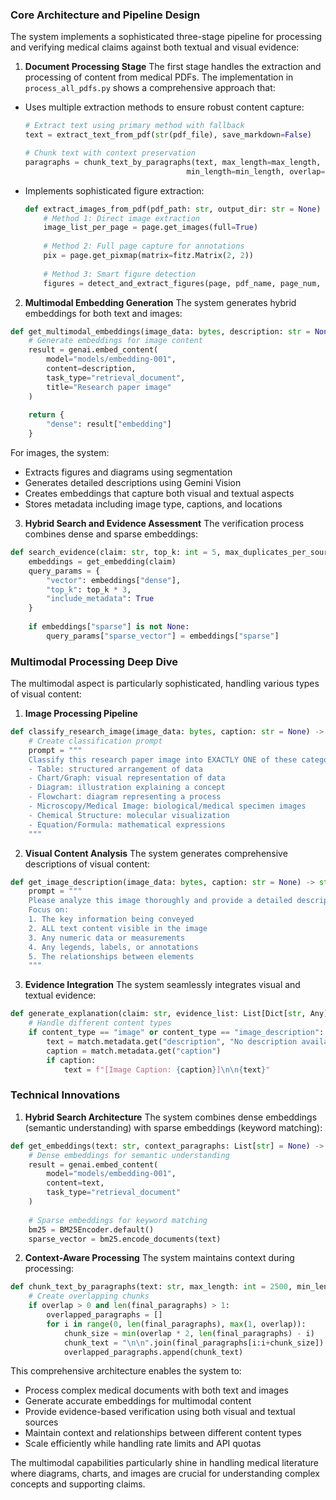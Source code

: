 ### Core Architecture and Pipeline Design

The system implements a sophisticated three-stage pipeline for processing and verifying medical claims against both textual and visual evidence:

1. **Document Processing Stage**
The first stage handles the extraction and processing of content from medical PDFs. The implementation in `process_all_pdfs.py` shows a comprehensive approach that:

- Uses multiple extraction methods to ensure robust content capture:
  ```python:src/fact_check/process_all_pdfs.py
  # Extract text using primary method with fallback
  text = extract_text_from_pdf(str(pdf_file), save_markdown=False)
  
  # Chunk text with context preservation
  paragraphs = chunk_text_by_paragraphs(text, max_length=max_length, 
                                      min_length=min_length, overlap=overlap)
  ```

- Implements sophisticated figure extraction:
  ```python:src/fact_check/extract.py
  def extract_images_from_pdf(pdf_path: str, output_dir: str = None) -> List[Dict]:
      # Method 1: Direct image extraction
      image_list_per_page = page.get_images(full=True)
      
      # Method 2: Full page capture for annotations
      pix = page.get_pixmap(matrix=fitz.Matrix(2, 2))
      
      # Method 3: Smart figure detection
      figures = detect_and_extract_figures(page, pdf_name, page_num, output_dir)
  ```

2. **Multimodal Embedding Generation**
The system generates hybrid embeddings for both text and images:

```python:src/fact_check/extract.py
def get_multimodal_embeddings(image_data: bytes, description: str = None) -> Dict[str, List[float]]:
    # Generate embeddings for image content
    result = genai.embed_content(
        model="models/embedding-001",
        content=description,
        task_type="retrieval_document",
        title="Research paper image"
    )
    
    return {
        "dense": result["embedding"]
    }
```

For images, the system:
- Extracts figures and diagrams using segmentation
- Generates detailed descriptions using Gemini Vision
- Creates embeddings that capture both visual and textual aspects
- Stores metadata including image type, captions, and locations

3. **Hybrid Search and Evidence Assessment**
The verification process combines dense and sparse embeddings:

```python:src/fact_check/verify_claims.py
def search_evidence(claim: str, top_k: int = 5, max_duplicates_per_source: int = 2) -> List[Dict[str, Any]]:
    embeddings = get_embedding(claim)
    query_params = {
        "vector": embeddings["dense"],
        "top_k": top_k * 3,
        "include_metadata": True
    }
    
    if embeddings["sparse"] is not None:
        query_params["sparse_vector"] = embeddings["sparse"]
```

### Multimodal Processing Deep Dive

The multimodal aspect is particularly sophisticated, handling various types of visual content:

1. **Image Processing Pipeline**
```python:src/fact_check/extract.py
def classify_research_image(image_data: bytes, caption: str = None) -> str:
    # Create classification prompt
    prompt = """
    Classify this research paper image into EXACTLY ONE of these categories:
    - Table: structured arrangement of data
    - Chart/Graph: visual representation of data
    - Diagram: illustration explaining a concept
    - Flowchart: diagram representing a process
    - Microscopy/Medical Image: biological/medical specimen images
    - Chemical Structure: molecular visualization
    - Equation/Formula: mathematical expressions
    """
```

2. **Visual Content Analysis**
The system generates comprehensive descriptions of visual content:

```python:src/fact_check/extract.py
def get_image_description(image_data: bytes, caption: str = None) -> str:
    prompt = """
    Please analyze this image thoroughly and provide a detailed description.
    Focus on:
    1. The key information being conveyed 
    2. ALL text content visible in the image
    3. Any numeric data or measurements
    4. Any legends, labels, or annotations
    5. The relationships between elements
    """
```

3. **Evidence Integration**
The system seamlessly integrates visual and textual evidence:

```python:src/fact_check/verify_claims.py
def generate_explanation(claim: str, evidence_list: List[Dict[str, Any]]) -> Dict[str, Any]:
    # Handle different content types
    if content_type == "image" or content_type == "image_description":
        text = match.metadata.get("description", "No description available")
        caption = match.metadata.get("caption")
        if caption:
            text = f"[Image Caption: {caption}]\n\n{text}"
```

### Technical Innovations

1. **Hybrid Search Architecture**
The system combines dense embeddings (semantic understanding) with sparse embeddings (keyword matching):

```python:src/fact_check/extract.py
def get_embeddings(text: str, context_paragraphs: List[str] = None) -> Dict[str, List[float]]:
    # Dense embeddings for semantic understanding
    result = genai.embed_content(
        model="models/embedding-001",
        content=text,
        task_type="retrieval_document"
    )
    
    # Sparse embeddings for keyword matching
    bm25 = BM25Encoder.default()
    sparse_vector = bm25.encode_documents(text)
```

2. **Context-Aware Processing**
The system maintains context during processing:

```python:src/fact_check/extract.py
def chunk_text_by_paragraphs(text: str, max_length: int = 2500, min_length: int = 1000, overlap: int = 1) -> List[str]:
    # Create overlapping chunks
    if overlap > 0 and len(final_paragraphs) > 1:
        overlapped_paragraphs = []
        for i in range(0, len(final_paragraphs), max(1, overlap)):
            chunk_size = min(overlap * 2, len(final_paragraphs) - i)
            chunk_text = "\n\n".join(final_paragraphs[i:i+chunk_size])
            overlapped_paragraphs.append(chunk_text)
```

This comprehensive architecture enables the system to:
- Process complex medical documents with both text and images
- Generate accurate embeddings for multimodal content
- Provide evidence-based verification using both visual and textual sources
- Maintain context and relationships between different content types
- Scale efficiently while handling rate limits and API quotas

The multimodal capabilities particularly shine in handling medical literature where diagrams, charts, and images are crucial for understanding complex concepts and supporting claims.
